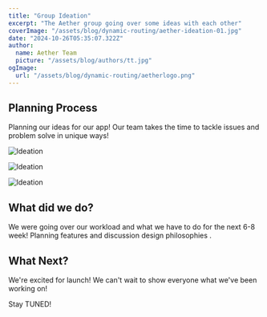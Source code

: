 ```yaml
---
title: "Group Ideation"
excerpt: "The Aether group going over some ideas with each other"
coverImage: "/assets/blog/dynamic-routing/aether-ideation-01.jpg"
date: "2024-10-26T05:35:07.322Z"
author:
  name: Aether Team
  picture: "/assets/blog/authors/tt.jpg"
ogImage:
  url: "/assets/blog/dynamic-routing/aetherlogo.png"
---
```


## Planning Process 

Planning our ideas for our app! Our team takes the time to tackle issues and problem solve in unique ways!

![Ideation](/assets/blog/dynamic-routing/aether-ideation-02.jpg)

![Ideation](/assets/blog/dynamic-routing/aether-ideation-03.jpg)

![Ideation](/assets/blog/dynamic-routing/aether-ideation-03.jpg)


## What did we do?

We were going over our workload and what we have to do for the next 6-8 week! Planning features and discussion design philosophies .

## What Next?

We're excited for launch! We can't wait to show everyone what we've been working on!

Stay TUNED!
